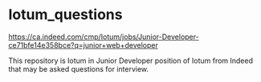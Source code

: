 # Iotum_questions
https://ca.indeed.com/cmp/Iotum/jobs/Junior-Developer-ce71bfe14e358bce?q=junior+web+developer


This repository is Iotum in Junior Developer position of Iotum from Indeed that may be asked questions for interview.
